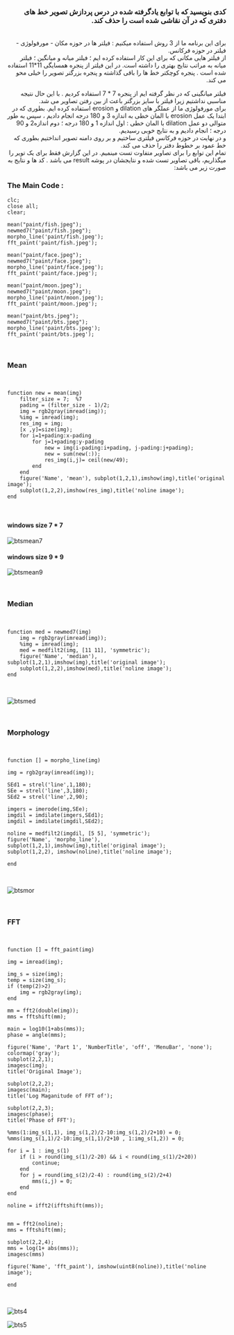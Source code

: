 <div dir="rtl">
  
  ### کدی بنویسید که با توابع یادگرفته شده در درس پردازش تصویر خط های دفتری که در آن نقاشی شده است را حذف کند.
  
  </br>
  برای این برنامه ما از 3 روش استفاده میکنیم : فیلتر ها در حوزه مکان - مورفولوژی - فیلتر در حوزه فرکانس.
  </br>
  از فیلتر هایی مکانی که برای این کار استفاده کرده ایم ؛ فیلتر میانه و میانگین ؛ فیلتر میانه به مراتب نتایج بهتری را داشته است. در این فیلتر از پنجره همسایگی 11*11 استفاده شده است . پنجره کوچکتر خط ها را باقی گذاشته و پنجره بزرگتر تصویر را خیلی محو می کند.
  </br>
  
  فیلتر میانگینی که در نظر گرفته ایم از پنجره 7 * 7 استفاده کردیم . با این حال نتیجه مناسبی نداشتیم زیرا فیلتر با سایز بزرگتر باعث از بین رفتن تصاویر می شد.
  </br>
  برای مورفولوژی ما از عملگر های dilation و erosion  استفاده کرده ایم. بطوری که در ابتدا یک عمل erosion با المان خطی به اندازه 3 و 180 درجه انجام دادیم ، سپس به طور متوالی دو عمل dilation با المان خطی : اول اندازه 1 و 180 درجه ؛ دوم اندازه2 و 90 درجه ؛ انجام دادیم و به نتایج خوبی رسیدیم.
  </br>
  و در نهایت در حوزه فرکانس فیلتری ساختیم و بر روی دامنه تصویر انداختیم بطوری که خط عمود بر خطوط دفتر را حذف می کند.
  </br>
  تمام این توابع را برای تصاویر متفاوت تست مینمیم. در این گزارش فقط برای یک تویر را میگذاریم، باقی تصاویر تست شده و نتایجشان در پوشه result می باشد . کد ها و نتایج به صورت زیر می باشد:
  </br>
  
  <div dir="ltr">
  
  ### The Main Code :
  
```
clc;
close all;
clear;

mean("paint/fish.jpeg");
newmed7("paint/fish.jpeg");
morpho_line('paint/fish.jpeg');
fft_paint('paint/fish.jpeg');

mean("paint/face.jpeg");
newmed7("paint/face.jpeg");
morpho_line('paint/face.jpeg');
fft_paint('paint/face.jpeg');

mean("paint/moon.jpeg");
newmed7("paint/moon.jpeg");
morpho_line('paint/moon.jpeg');
fft_paint('paint/moon.jpeg');

mean("paint/bts.jpeg");
newmed7("paint/bts.jpeg");
morpho_line('paint/bts.jpeg');
fft_paint('paint/bts.jpeg');
```
  
 </br>
 
  ### Mean
  
  </br>
  
```
function new = mean(img)
    filter_size = 7;  %7
    pading = (filter_size - 1)/2;
    img = rgb2gray(imread(img));
    %img = imread(img);
    res_img = img;
    [x ,y]=size(img);
    for i=1+pading:x-pading
        for j=1+pading:y-pading
            new = img(i-pading:i+pading, j-pading:j+pading);
            new = sum(new(:));
            res_img(i,j)= ceil(new/49);
        end
    end
    figure('Name', 'mean'), subplot(1,2,1),imshow(img),title('original image');
    subplot(1,2,2),imshow(res_img),title('noline image');
end
```
  
  </br>
  
  #### windows size 7 * 7
  
  ![btsmean7](https://github.com/semnan-university-ai/image-processing-class-002/blob/main/exercises/eveaskari/Extra/paint/result/btsmean7.JPG)

  #### windows size 9 * 9
  
  ![btsmean9](https://github.com/semnan-university-ai/image-processing-class-002/blob/main/exercises/eveaskari/Extra/paint/result/btsmean9.JPG)
  
  </br>
  
  ### Median
  
  </br>
  
```
function med = newmed7(img)
    img = rgb2gray(imread(img));
    %img = imread(img);
    med = medfilt2(img, [11 11], 'symmetric');
    figure('Name', 'median'), subplot(1,2,1),imshow(img),title('original image');
    subplot(1,2,2),imshow(med),title('noline image');
end
```
  
  </br>
  
  ![btsmed](https://github.com/semnan-university-ai/image-processing-class-002/blob/main/exercises/eveaskari/Extra/paint/result/btsmed.JPG)
  
  </br>
  
  ### Morphology
  
  </br>
  
```
function [] = morpho_line(img)

img = rgb2gray(imread(img));

SEd1 = strel('line',1,180);
SEe = strel('line',3,180);
SEd2 = strel('line',2,90);

imgers = imerode(img,SEe);
imgdil = imdilate(imgers,SEd1);
imgdil = imdilate(imgdil,SEd2);

noline = medfilt2(imgdil, [5 5], 'symmetric');
figure('Name', 'morpho_line'), subplot(1,2,1),imshow(img),title('original image');
subplot(1,2,2), imshow(noline),title('noline image');

end
```
  
  </br>
  
  ![btsmor](https://github.com/semnan-university-ai/image-processing-class-002/blob/main/exercises/eveaskari/Extra/paint/result/btsmor.JPG)
  
  </br>
  
  ### FFT
  
  </br>
  
```
function [] = fft_paint(img)

img = imread(img);

img_s = size(img);
temp = size(img_s);
if (temp(2)>2)
    img = rgb2gray(img);
end

mm = fft2(double(img));
mms = fftshift(mm);

main = log10(1+abs(mms));
phase = angle(mms);

figure('Name', 'Part 1', 'NumberTitle', 'off', 'MenuBar', 'none');
colormap('gray');
subplot(2,2,1);
imagesc(img);
title('Original Image');

subplot(2,2,2);
imagesc(main);
title('Log Maganitude of FFT of');
	
subplot(2,2,3);
imagesc(phase);
title('Phase of FFT');
	
%mms(1:img_s(1,1), img_s(1,2)/2-10:img_s(1,2)/2+10) = 0;
%mms(img_s(1,1)/2-10:img_s(1,1)/2+10 , 1:img_s(1,2)) = 0;

for i = 1 : img_s(1)
    if (i > round(img_s(1)/2-20) && i < round(img_s(1)/2+20))
        continue;
    end
    for j = round(img_s(2)/2-4) : round(img_s(2)/2+4)
        mms(i,j) = 0;
    end
end

noline = ifft2(ifftshift(mms));


mm = fft2(noline);
mms = fftshift(mm);

subplot(2,2,4);
mms = log(1+ abs(mms));
imagesc(mms)

figure('Name', 'fft_paint'), imshow(uint8(noline)),title('noline image');

end
```
  
  </br>
  
  ![bts4](https://github.com/semnan-university-ai/image-processing-class-002/blob/main/exercises/eveaskari/Extra/paint/result/bts4.JPG)
  
  ![bts5](https://github.com/semnan-university-ai/image-processing-class-002/blob/main/exercises/eveaskari/Extra/paint/result/bts5.JPG)
  
  </br>
    
  </div>
  
  </div>
